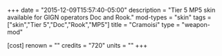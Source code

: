 +++
date = "2015-12-09T15:57:40-05:00"
description = "Tier 5 MP5 skin available for GIGN operators Doc and Rook."
mod-types = "skin"
tags = ["skin","Tier 5","Doc","Rook","MP5"]
title = "Cramoisi"
type = "weapon-mod"

[cost]
  renown = ""
  credits = "720"
  units = ""
+++
